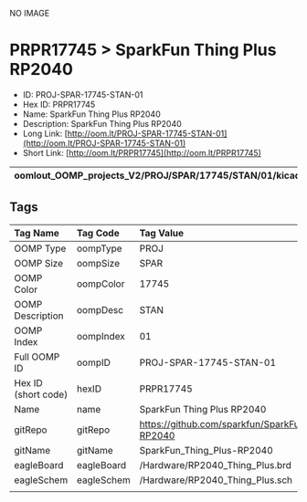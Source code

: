 


  
NO IMAGE  
# PRPR17745 > SparkFun Thing Plus RP2040

- ID: PROJ-SPAR-17745-STAN-01
- Hex ID: PRPR17745
- Name: SparkFun Thing Plus RP2040
- Description: SparkFun Thing Plus RP2040
- Long Link: [http://oom.lt/PROJ-SPAR-17745-STAN-01](http://oom.lt/PROJ-SPAR-17745-STAN-01)
- Short Link: [http://oom.lt/PRPR17745](http://oom.lt/PRPR17745)
  

|oomlout_OOMP_projects_V2/PROJ/SPAR/17745/STAN/01/kicadPcb3dFront.png|oomlout_OOMP_projects_V2/PROJ/SPAR/17745/STAN/01/kicadPcb3dBack.png|oomlout_OOMP_projects_V2/PROJ/SPAR/17745/STAN/01/kicadPcb3d.png||
| :---: | :---: | :---: | :---: |

## Tags
  

|Tag Name|Tag Code|Tag Value|
| :--- | :--- | :--- |
|OOMP Type|oompType|PROJ|
|OOMP Size|oompSize|SPAR|
|OOMP Color|oompColor|17745|
|OOMP Description|oompDesc|STAN|
|OOMP Index|oompIndex|01|
|Full OOMP ID|oompID|PROJ-SPAR-17745-STAN-01|
|Hex ID (short code)|hexID|PRPR17745|
|Name|name|SparkFun Thing Plus RP2040|
|gitRepo|gitRepo|https://github.com/sparkfun/SparkFun_Thing_Plus-RP2040|
|gitName|gitName|SparkFun_Thing_Plus-RP2040|
|eagleBoard|eagleBoard|/Hardware/RP2040_Thing_Plus.brd|
|eagleSchem|eagleSchem|/Hardware/RP2040_Thing_Plus.sch|
||||
